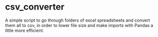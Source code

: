 # csv_converter
A simple script to go through folders of excel spreadsheets and convert them all to csv, in order to lower file size and make imports with Pandas a little more efficient.
